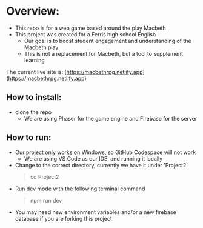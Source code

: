 # Overview:
* This repo is for a web game based around the play Macbeth
* This project was created for a Ferris high school English
   * Our goal is to boost student engagement and understanding of the Macbeth play
   * This is not a replacement for Macbeth, but a tool to supplement learning

The current live site is: [https://macbethrpg.netlify.app](https://macbethrpg.netlify.app)

## How to install:
* clone the repo
  * We are using Phaser for the game engine and Firebase for the server

## How to run:
* Our project only works on Windows, so GitHub Codespace will not work
  * We are using VS Code as our IDE, and running it locally
* Change to the correct directory, currently we have it under 'Project2'
    > cd Project2
* Run dev mode with the following terminal command
    > npm run dev
* You may need new environment variables and/or a new firebase database if you are forking this project
